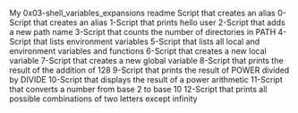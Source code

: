 My 0x03-shell_variables_expansions readme
Script that creates an alias
0-Script that creates an alias
1-Script that prints hello user
2-Script that adds a new path name
3-Script that counts the number of directories in PATH
4-Script that lists environment variables
5-Script that lists all local and environment variables and functions
6-Script that creates a new local variable
7-Script that creates a new global variable
8-Script that prints the result of the addition of 128
9-Script that prints the result of POWER divided by DIVIDE
10-Script that displays the result of a power arithmetic
11-Script that converts a number from base 2 to base 10
12-Script that prints all possible combinations of two letters except infinity
